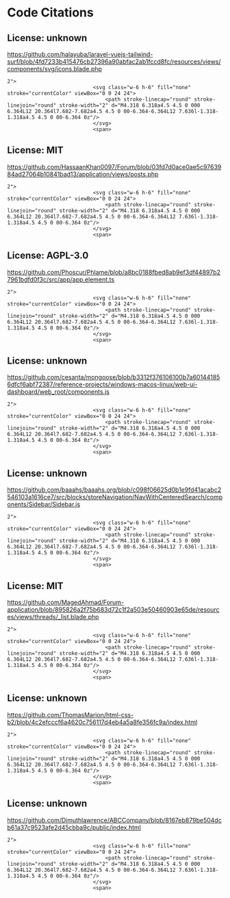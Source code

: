 # Code Citations

## License: unknown
https://github.com/halayuba/laravel-vuejs-tailwind-surf/blob/4fd7233b415476cb27396a90abfac2ab1fccd8fc/resources/views/components/svg/icons.blade.php

```
2">
                            <svg class="w-6 h-6" fill="none" stroke="currentColor" viewBox="0 0 24 24">
                                <path stroke-linecap="round" stroke-linejoin="round" stroke-width="2" d="M4.318 6.318a4.5 4.5 0 000 6.364L12 20.364l7.682-7.682a4.5 4.5 0 00-6.364-6.364L12 7.636l-1.318-1.318a4.5 4.5 0 00-6.364 0z"/>
                            </svg>
                            <span>
```


## License: MIT
https://github.com/HassaanKhan0097/Forum/blob/03fd7d0ace0ae5c9763984ad27064b10841bad13/application/views/posts.php

```
2">
                            <svg class="w-6 h-6" fill="none" stroke="currentColor" viewBox="0 0 24 24">
                                <path stroke-linecap="round" stroke-linejoin="round" stroke-width="2" d="M4.318 6.318a4.5 4.5 0 000 6.364L12 20.364l7.682-7.682a4.5 4.5 0 00-6.364-6.364L12 7.636l-1.318-1.318a4.5 4.5 0 00-6.364 0z"/>
                            </svg>
                            <span>
```


## License: AGPL-3.0
https://github.com/Phoscur/Phlame/blob/a8bc0188fbed8ab9ef3df44897b27961bdfd0f3c/src/app/app.element.ts

```
2">
                            <svg class="w-6 h-6" fill="none" stroke="currentColor" viewBox="0 0 24 24">
                                <path stroke-linecap="round" stroke-linejoin="round" stroke-width="2" d="M4.318 6.318a4.5 4.5 0 000 6.364L12 20.364l7.682-7.682a4.5 4.5 0 00-6.364-6.364L12 7.636l-1.318-1.318a4.5 4.5 0 00-6.364 0z"/>
                            </svg>
                            <span>
```


## License: unknown
https://github.com/cesanta/mongoose/blob/b3312f376106100b7a601441856dfcf6abf72387/reference-projects/windows-macos-linux/web-ui-dashboard/web_root/components.js

```
2">
                            <svg class="w-6 h-6" fill="none" stroke="currentColor" viewBox="0 0 24 24">
                                <path stroke-linecap="round" stroke-linejoin="round" stroke-width="2" d="M4.318 6.318a4.5 4.5 0 000 6.364L12 20.364l7.682-7.682a4.5 4.5 0 00-6.364-6.364L12 7.636l-1.318-1.318a4.5 4.5 0 00-6.364 0z"/>
                            </svg>
                            <span>
```


## License: unknown
https://github.com/baaahs/baaahs.org/blob/c098f06625d0b1e9fd41acabc2546103a1616ce7/src/blocks/storeNavigation/NavWithCenteredSearch/components/Sidebar/Sidebar.js

```
2">
                            <svg class="w-6 h-6" fill="none" stroke="currentColor" viewBox="0 0 24 24">
                                <path stroke-linecap="round" stroke-linejoin="round" stroke-width="2" d="M4.318 6.318a4.5 4.5 0 000 6.364L12 20.364l7.682-7.682a4.5 4.5 0 00-6.364-6.364L12 7.636l-1.318-1.318a4.5 4.5 0 00-6.364 0z"/>
                            </svg>
                            <span>
```


## License: MIT
https://github.com/MagedAhmad/Forum-application/blob/895826a2f75b683d72c1f2a503e50460903e65de/resources/views/threads/_list.blade.php

```
2">
                            <svg class="w-6 h-6" fill="none" stroke="currentColor" viewBox="0 0 24 24">
                                <path stroke-linecap="round" stroke-linejoin="round" stroke-width="2" d="M4.318 6.318a4.5 4.5 0 000 6.364L12 20.364l7.682-7.682a4.5 4.5 0 00-6.364-6.364L12 7.636l-1.318-1.318a4.5 4.5 0 00-6.364 0z"/>
                            </svg>
                            <span>
```


## License: unknown
https://github.com/ThomasMarion/html-css-b2/blob/4c2efcccf6a4620c756117d4eb4a5a8fe356fc9a/index.html

```
2">
                            <svg class="w-6 h-6" fill="none" stroke="currentColor" viewBox="0 0 24 24">
                                <path stroke-linecap="round" stroke-linejoin="round" stroke-width="2" d="M4.318 6.318a4.5 4.5 0 000 6.364L12 20.364l7.682-7.682a4.5 4.5 0 00-6.364-6.364L12 7.636l-1.318-1.318a4.5 4.5 0 00-6.364 0z"/>
                            </svg>
                            <span>
```


## License: unknown
https://github.com/Dimuthlawrence/ABCCompany/blob/8167eb879be504dcb61a37c9523afe2d45cbba9c/public/index.html

```
2">
                            <svg class="w-6 h-6" fill="none" stroke="currentColor" viewBox="0 0 24 24">
                                <path stroke-linecap="round" stroke-linejoin="round" stroke-width="2" d="M4.318 6.318a4.5 4.5 0 000 6.364L12 20.364l7.682-7.682a4.5 4.5 0 00-6.364-6.364L12 7.636l-1.318-1.318a4.5 4.5 0 00-6.364 0z"/>
                            </svg>
                            <span>
```

